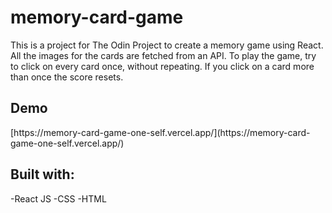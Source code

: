 # memory-card-game

<p>This is a project for The Odin Project to create a memory game using React. All the images for the cards are fetched from an API. To play the game, try to click on every card once, without repeating. If you click on a card more than once the score resets.

</p>

<h2>Demo</h2>
[https://memory-card-game-one-self.vercel.app/](https://memory-card-game-one-self.vercel.app/)

<h2>Built with:</h2>
-React JS
-CSS
-HTML
